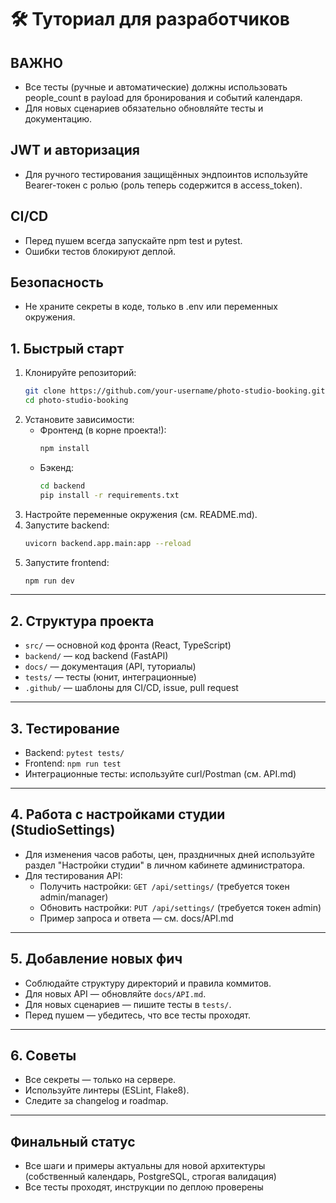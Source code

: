 # 🛠️ Туториал для разработчиков

## ВАЖНО
- Все тесты (ручные и автоматические) должны использовать people_count в payload для бронирования и событий календаря.
- Для новых сценариев обязательно обновляйте тесты и документацию.

## JWT и авторизация
- Для ручного тестирования защищённых эндпоинтов используйте Bearer-токен с ролью (роль теперь содержится в access_token).

## CI/CD
- Перед пушем всегда запускайте npm test и pytest.
- Ошибки тестов блокируют деплой.

## Безопасность
- Не храните секреты в коде, только в .env или переменных окружения.

## 1. Быстрый старт

1. Клонируйте репозиторий:
   ```bash
   git clone https://github.com/your-username/photo-studio-booking.git
   cd photo-studio-booking
   ```
2. Установите зависимости:
   - Фронтенд (в корне проекта!):
     ```bash
     npm install
     ```
   - Бэкенд:
     ```bash
     cd backend
     pip install -r requirements.txt
     ```
3. Настройте переменные окружения (см. README.md).
4. Запустите backend:
   ```bash
   uvicorn backend.app.main:app --reload
   ```
5. Запустите frontend:
   ```bash
   npm run dev
   ```

---

## 2. Структура проекта

- `src/` — основной код фронта (React, TypeScript)
- `backend/` — код backend (FastAPI)
- `docs/` — документация (API, туториалы)
- `tests/` — тесты (юнит, интеграционные)
- `.github/` — шаблоны для CI/CD, issue, pull request

---

## 3. Тестирование
- Backend: `pytest tests/`
- Frontend: `npm run test`
- Интеграционные тесты: используйте curl/Postman (см. API.md)

---

## 4. Работа с настройками студии (StudioSettings)

- Для изменения часов работы, цен, праздничных дней используйте раздел "Настройки студии" в личном кабинете администратора.
- Для тестирования API:
  - Получить настройки: `GET /api/settings/` (требуется токен admin/manager)
  - Обновить настройки: `PUT /api/settings/` (требуется токен admin)
  - Пример запроса и ответа — см. docs/API.md

---

## 5. Добавление новых фич
- Соблюдайте структуру директорий и правила коммитов.
- Для новых API — обновляйте `docs/API.md`.
- Для новых сценариев — пишите тесты в `tests/`.
- Перед пушем — убедитесь, что все тесты проходят.

---

## 6. Советы
- Все секреты — только на сервере.
- Используйте линтеры (ESLint, Flake8).
- Следите за changelog и roadmap.

---

## Финальный статус

- Все шаги и примеры актуальны для новой архитектуры (собственный календарь, PostgreSQL, строгая валидация)
- Все тесты проходят, инструкции по деплою проверены